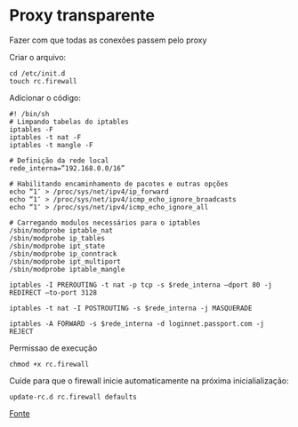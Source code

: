 # Proxy transparente

Fazer com que todas as conexões passem pelo proxy

Criar o arquivo:

```shell
cd /etc/init.d
touch rc.firewall
```

Adicionar o código:

```shell
#! /bin/sh
# Limpando tabelas do iptables
iptables -F
iptables -t nat -F
iptables -t mangle -F

# Definição da rede local
rede_interna=”192.168.0.0/16”

# Habilitando encaminhamento de pacotes e outras opções
echo “1″ > /proc/sys/net/ipv4/ip_forward
echo “1″ > /proc/sys/net/ipv4/icmp_echo_ignore_broadcasts
echo “1″ > /proc/sys/net/ipv4/icmp_echo_ignore_all

# Carregando modulos necessários para o iptables
/sbin/modprobe iptable_nat
/sbin/modprobe ip_tables
/sbin/modprobe ipt_state
/sbin/modprobe ip_conntrack
/sbin/modprobe ipt_multiport
/sbin/modprobe iptable_mangle

iptables -I PREROUTING -t nat -p tcp -s $rede_interna –dport 80 -j REDIRECT –to-port 3128

iptables -t nat -I POSTROUTING -s $rede_interna -j MASQUERADE

iptables -A FORWARD -s $rede_interna -d loginnet.passport.com -j REJECT
```

Permissao de execução

```shell
chmod +x rc.firewall
```

Cuide para que o firewall inicie automaticamente na próxima inicialialização:

```shell
update-rc.d rc.firewall defaults
```

[Fonte](http://www.asteriskdocs.com.br/blog/instalando-e-configurando-squid-transparente-no-gnulinux-debian-e-derivados/)
